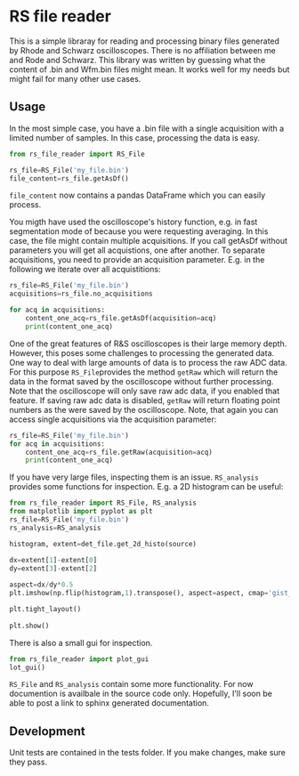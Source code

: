 # RS file reader

This is a simple libraray for reading and processing binary files generated by Rhode and Schwarz oscilloscopes. There is no affiliation between me and Rode and Schwarz. 
This library was written by guessing what the content of .bin and Wfm.bin files might mean. It works well for my needs but might fail for many other use cases.

## Usage

In the most simple case, you have a .bin file with a single acquisition with a limited number of samples. In this case, processing the data is easy. 

```python
from rs_file_reader import RS_File

rs_file=RS_File('my_file.bin')
file_content=rs_file.getAsDf()
```


``file_content`` now contains a pandas DataFrame which you can easily process.

You migth have used the oscilloscope's history function, e.g. in fast segmentation mode of because you were requesting averaging. In this case, the file might contain multiple acquisitions. 
If you call getAsDf without parameters you will get all acquistions, one after another. To separate acquisitions, you need to provide an acquisition parameter. 
E.g. in the following we iterate over all acquistitions:


```python
rs_file=RS_File('my_file.bin')
acquisitions=rs_file.no_acquisitions

for acq in acquisitions:
    content_one_acq=rs_file.getAsDf(acquisition=acq)
    print(content_one_acq)
```

One of the great features of R&S oscilloscopes is their large memory depth. However, this poses some challenges to processing the generated data. One way to deal with large amounts of data is to process the raw ADC data.
For this purpose ``RS_File``provides the method ``getRaw`` which will return the data in the format saved by the oscilloscope without further processing. 
Note that the oscilloscope will only save raw adc data, if you enabled that feature. If saving raw adc data is disabled, ``getRaw`` will return floating point numbers as the were saved by the oscilloscope. 
Note, that again you can access single acquisitions via the acquisition parameter:

```python
rs_file=RS_File('my_file.bin')
for acq in acquisitions:
    content_one_acq=rs_file.getRaw(acquisition=acq)
    print(content_one_acq)
```

If you have very large files, inspecting them is an issue. ``RS_analysis`` provides some functions for inspection. E.g. a 2D histogram can be useful: 

```python
from rs_file_reader import RS_File, RS_analysis
from matplotlib import pyplot as plt
rs_file=RS_File('my_file.bin')
rs_analysis=RS_analysis

histogram, extent=det_file.get_2d_histo(source)

dx=extent[1]-extent[0]
dy=extent[3]-extent[2]
    
aspect=dx/dy*0.5
plt.imshow(np.flip(histogram,1).transpose(), aspect=aspect, cmap='gist_stern',  extent=extent)

plt.tight_layout()
    
plt.show()
```

There is also a small gui for inspection.

```python
from rs_file_reader import plot_gui
lot_gui()
```

``RS_File`` and ``RS_analysis`` contain some more functionality. For now documention is availbale in the source code only. Hopefully, I'll soon be able to post a link to sphinx generated documentation.


## Development

Unit tests are contained in the tests folder. If you make changes, make sure they pass. 
